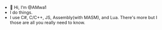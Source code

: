 - 👋 Hi, I’m @AMwa1
- I do things.
- I use C#, C/C++, JS, Assembly(with MASM), and Lua. There's more but I those are all you really need to know.
